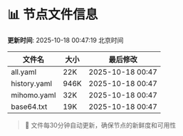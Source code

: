 # 📊 节点文件信息

**更新时间**: 2025-10-18 00:47:19 北京时间

| 文件名 | 大小 | 最后修改 |
|--------|------|----------|
| all.yaml | 22K | 2025-10-18 00:47 |
| history.yaml | 946K | 2025-10-18 00:47 |
| mihomo.yaml | 32K | 2025-10-18 00:47 |
| base64.txt | 19K | 2025-10-18 00:47 |

> 🔄 文件每30分钟自动更新，确保节点的新鲜度和可用性
